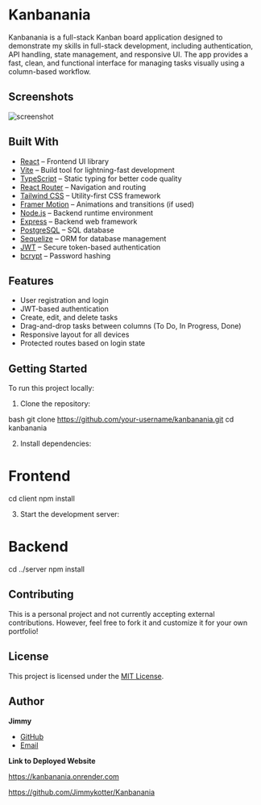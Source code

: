 # Kanbanania

Kanbanania is a full-stack Kanban board application designed to demonstrate my skills in full-stack development, including authentication, API handling, state management, and responsive UI. The app provides a fast, clean, and functional interface for managing tasks visually using a column-based workflow.

## Screenshots

![screenshot](https://github.com/user-attachments/assets/ff4e2ca7-0113-4c7d-ba72-a843da1fa886)

## Built With

- [React](https://reactjs.org/) – Frontend UI library
- [Vite](https://vitejs.dev/) – Build tool for lightning-fast development
- [TypeScript](https://www.typescriptlang.org/) – Static typing for better code quality
- [React Router](https://reactrouter.com/) – Navigation and routing
- [Tailwind CSS](https://tailwindcss.com/) – Utility-first CSS framework
- [Framer Motion](https://www.framer.com/motion/) – Animations and transitions (if used)
- [Node.js](https://nodejs.org/) – Backend runtime environment
- [Express](https://expressjs.com/) – Backend web framework
- [PostgreSQL](https://www.postgresql.org/) – SQL database
- [Sequelize](https://sequelize.org/) – ORM for database management
- [JWT](https://jwt.io/) – Secure token-based authentication
- [bcrypt](https://github.com/kelektiv/node.bcrypt.js) – Password hashing

## Features

- User registration and login
- JWT-based authentication
- Create, edit, and delete tasks
- Drag-and-drop tasks between columns (To Do, In Progress, Done)
- Responsive layout for all devices
- Protected routes based on login state

## Getting Started

To run this project locally:

1. Clone the repository:
   
bash
   git clone https://github.com/your-username/kanbanania.git
   cd kanbanania


2. Install dependencies:
# Frontend
cd client
npm install

3. Start the development server:
# Backend
cd ../server
npm install

## Contributing

This is a personal project and not currently accepting external contributions. However, feel free to fork it and customize it for your own portfolio!

## License

This project is licensed under the [MIT License](LICENSE).

## Author

**Jimmy**  
- [GitHub](https://github.com/jimmykotter)  
- [Email](mailto:Jimmykotter@gmail.com)

**Link to Deployed Website**

https://kanbanania.onrender.com

https://github.com/Jimmykotter/Kanbanania
